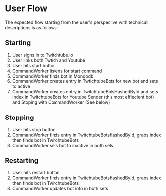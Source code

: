 # User Flow
The expected flow starting from the user's perspective
with technicall descriptions is as follows:

## Starting
  1. User signs in to Twitchtube.io
  2. User links both Twtich and Youtube
  3. User hits start button
  4. CommandWorker listens for start command
  5. CommandWorker finds bot in Mongodb
  6. CommandWorker creates entry in TwtichtubeBots for new bot and sets to active
  7. CommandWorker creates entry in TwitchtubeBotsHashedById and sets index in TwitchtubeBots 
  for Youtube Sender (this most effiecient bot) and Stoping with CommandWorker (See below)

## Stopping
  1. User hits stop button
  2. CommandWorker finds entry in TwitchtubeBotsHashedById, grabs index
  then finds bot in TwitchtubeBots
  3. CommandWorker sets bot to inactive in both sets

## Restarting
  1. User hits restart button
  2. CommandWorker finds entry in TwitchtubeBotsHashedById, grabs index
  then finds bot in TwitchtubeBots
  3. CommandWorker updates bot info in both sets